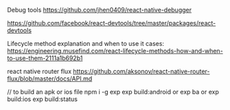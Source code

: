 Debug tools
https://github.com/jhen0409/react-native-debugger

https://github.com/facebook/react-devtools/tree/master/packages/react-devtools

Lifecycle method explanation and when to use it cases:
https://engineering.musefind.com/react-lifecycle-methods-how-and-when-to-use-them-2111a1b692b1

react native router flux
https://github.com/aksonov/react-native-router-flux/blob/master/docs/API.md

// to build an apk or ios file
npm i -g exp
exp build:android    or    exp ba   or      exp build:ios
exp build:status

